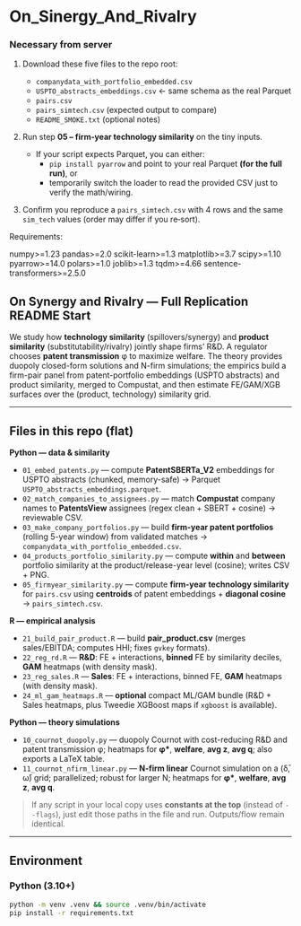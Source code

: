 # On_Sinergy_And_Rivalry

### Necessary from server

1) Download these five files to the repo root:
   - `companydata_with_portfolio_embedded.csv`
   - `USPTO_abstracts_embeddings.csv`  ← same schema as the real Parquet
   - `pairs.csv`
   - `pairs_simtech.csv` (expected output to compare)
   - `README_SMOKE.txt` (optional notes)

2) Run step **05 – firm‑year technology similarity** on the tiny inputs.
   - If your script expects Parquet, you can either:
     - `pip install pyarrow` and point to your real Parquet **(for the full run)**, or
     - temporarily switch the loader to read the provided CSV just to verify the math/wiring.

3) Confirm you reproduce a `pairs_simtech.csv` with 4 rows and the same `sim_tech` values
   (order may differ if you re‑sort).

Requirements:

numpy>=1.23
pandas>=2.0
scikit-learn>=1.3
matplotlib>=3.7
scipy>=1.10
pyarrow>=14.0
polars>=1.0
joblib>=1.3
tqdm>=4.66
sentence-transformers>=2.5.0

## On Synergy and Rivalry — Full Replication README Start

We study how **technology similarity** (spillovers/synergy) and **product similarity** (substitutability/rivalry) jointly shape firms’ R&D. A regulator chooses **patent transmission** φ to maximize welfare. The theory provides duopoly closed-form solutions and N-firm simulations; the empirics build a firm-pair panel from patent-portfolio embeddings (USPTO abstracts) and product similarity, merged to Compustat, and then estimate FE/GAM/XGB surfaces over the (product, technology) similarity grid.

---

## Files in this repo (flat)

**Python — data & similarity**
- `01_embed_patents.py` — compute **PatentSBERTa_V2** embeddings for USPTO abstracts (chunked, memory-safe) → Parquet `USPTO_abstracts_embeddings.parquet`.
- `02_match_companies_to_assignees.py` — match **Compustat** company names to **PatentsView** assignees (regex clean + SBERT + cosine) → reviewable CSV.
- `03_make_company_portfolios.py` — build **firm-year patent portfolios** (rolling 5-year window) from validated matches → `companydata_with_portfolio_embedded.csv`.
- `04_products_portfolio_similarity.py` — compute **within** and **between** portfolio similarity at the product/release-year level (cosine); writes CSV + PNG.
- `05_firmyear_similarity.py` — compute **firm-year technology similarity** for `pairs.csv` using **centroids** of patent embeddings + **diagonal cosine** → `pairs_simtech.csv`.

**R — empirical analysis**
- `21_build_pair_product.R` — build **pair_product.csv** (merges sales/EBITDA; computes HHI; fixes `gvkey` formats).
- `22_reg_rd.R` — **R&D**: FE + interactions, **binned** FE by similarity deciles, **GAM** heatmaps (with density mask).
- `23_reg_sales.R` — **Sales**: FE + interactions, binned FE, **GAM** heatmaps (with density mask).
- `24_ml_gam_heatmaps.R` — **optional** compact ML/GAM bundle (R&D + Sales heatmaps, plus Tweedie XGBoost maps if `xgboost` is available).

**Python — theory simulations**
- `10_cournot_duopoly.py` — duopoly Cournot with cost-reducing R&D and patent transmission φ; heatmaps for **φ\***, **welfare**, **avg z**, **avg q**; also exports a LaTeX table.
- `11_cournot_nfirm_linear.py` — **N-firm linear** Cournot simulation on a (δ̄, ω̄) grid; parallelized; robust for larger N; heatmaps for **φ\***, **welfare**, **avg z**, **avg q**.
  
> If any script in your local copy uses **constants at the top** (instead of `--flags`), just edit those paths in the file and run. Outputs/flow remain identical.

---

## Environment

### Python (3.10+)
```bash
python -m venv .venv && source .venv/bin/activate
pip install -r requirements.txt




